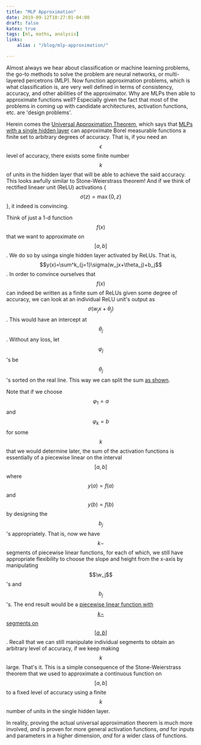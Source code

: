 ```yaml
---
title: "MLP Approximation"
date: 2019-09-12T10:27:01-04:00
draft: false
katex: true
tags: [ml, maths, analysis]
links:
    alias : "/blog/mlp-approximation/"

---
```


Almost always we hear about classification or machine learning problems, the go-to methods to solve the problem are neural networks, or multi-layered percetrons (MLP).
Now function approximation problems, which is what classification is, are very well defined in terms of consistency, accuracy, and other abilities of the approximator.
Why are MLPs then able to approximate functions well? Especially given the fact that most of the problems in coming up with candidate architectures, activation functions, etc. are 'design problems'.

Herein comes the [Universal Approximation Theorem](https://en.wikipedia.org/wiki/Universal_approximation_theorem), which says that [MLPs with a single hidden layer](/mlp-approximation/1-hiddenlayer.png) can approximate Borel measurable functions a finite set to arbitrary degrees of accuracy. That is, if you need an $$\epsilon$$ level of accuracy, there exists some finite number $$k$$ of units in the hidden layer that will be able to achieve the said accuracy.
This looks awfully similar to Stone-Weierstrass theorem!
And if we think of rectified lineaer unit (ReLU) activations {$$\sigma(z) = \max{\{0,z\}}$$}, it indeed is convincing.

Think of just a 1-d function $$f(x)$$ that we want to approximate on $$[a,b]$$. 
We do so by usinga single hidden layer activated by ReLUs. That is, $$y(x)=\sum^k_{j=1}\sigma(w_jx+\theta_j)+b_j$$. In order to convince ourselves that $$f(x)$$ can indeed be written as a finite sum of ReLUs given some degree of accuracy, we can look at an individual ReLU unit's output as $$\sigma(w_jx+\theta_j)$$. This would have an intercept at $$\theta_j$$. Without any loss, let $$\varphi_j$$'s be $$\theta_j$$'s sorted on the real line. This way we can split the sum [as shown](/mlp-approximation/relus.png).

Note that if we choose $$\varphi_1=a$$ and $$\varphi_k=b$$ for some $$k$$ that we would determine later, the sum of the activation functions is essentially of a piecewise linear on the interval $$[a,b]$$ where $$y(a)=f(a)$$ and $$y(b)=f(b)$$by designing the $$b_j$$'s appropriately.
That is, now we have $$k-$$segments of piecewise linear functions, for each of which, we still have appropriate flexibility to choose the slope and height from the x-axis by manipulating $$\w_j$$'s and $$b_j$$'s.
The end result would be a [piecewise linear function with $$k-$$ segments on $$[a,b]$$](/mlp-approximation/approx.png). Recall that we can still manipulate individual segments to obtain an arbitrary level of accuracy, if we keep making $$k$$ large.
That's it.
This is a simple consequence of the Stone-Weierstrass theorem that we used to approximate a continuous function on $$[a,b]$$ to a fixed level of accuracy using a finite $$k$$ number of units in the single hidden layer.

In reality, proving the actual universal approximation theorem is much more involved, *and* is proven for more general activation functions, *and* for inputs and parameters in a higher dimension, *and* for a wider class of functions.

